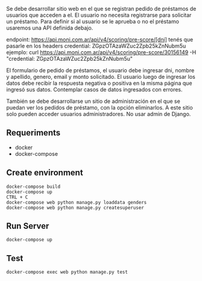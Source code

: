 Se debe desarrollar sitio web en el que se registran pedido de préstamos de usuarios que acceden a el.
El usuario no necesita registrarse para solicitar un préstamo.
Para definir si al usuario se le aprueba o no el préstamo usaremos una API definida debajo.

endpoint: https://api.moni.com.ar/api/v4/scoring/pre-score/[dni]
tenés que pasarle en los headers credential: ZGpzOTAzaWZuc2Zpb25kZnNubm5u
ejemplo: curl https://api.moni.com.ar/api/v4/scoring/pre-score/30156149 -H "credential: ZGpzOTAzaWZuc2Zpb25kZnNubm5u"

El formulario de pedido de préstamos, el usuario debe ingresar dni, nombre y apellido, genero, email y monto solicitado.
El usuario luego de ingresar los datos debe recibir la respuesta negativa o positiva en la misma página que ingresó sus datos.
Contemplar casos de datos ingresados con errores.

También se debe desarrollarse un sitio de administración en el que se puedan ver los pedidos de préstamo, con la opción eliminarlos. A este sitio solo pueden acceder usuarios administradores. No usar admin de Django.

## Requeriments
* docker
* docker-compose

## Create environment
```
docker-compose build
docker-compose up
CTRL + C
docker-compose web python manage.py loaddata genders
docker-compose web python manage.py createsuperuser
```

## Run Server
```
docker-compose up
```

## Test
```
docker-compose exec web python manage.py test
```
